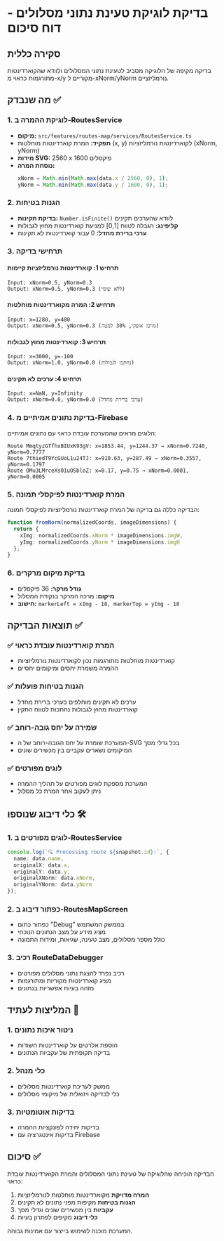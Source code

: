 # בדיקת לוגיקת טעינת נתוני מסלולים - דוח סיכום

## סקירה כללית
בדיקה מקיפה של הלוגיקה מסביב לטעינת נתוני המסלולים ולוודא שהקוארדינטות מתורגמות כראוי מ-x/y מקוריים ל-xNorm/yNorm נורמליזציים.

## מה שנבדק ✅

### 1. לוגיקת ההמרה ב-RoutesService
- **מיקום:** `src/features/routes-map/services/RoutesService.ts`
- **תפקיד:** המרת קוארדינטות מוחלטות (x, y) לקוארדינטות נורמליזציות (xNorm, yNorm)
- **מידות SVG:** 2560 x 1600 פיקסלים
- **נוסחת המרה:**
  ```typescript
  xNorm = Math.min(Math.max(data.x / 2560, 0), 1);
  yNorm = Math.min(Math.max(data.y / 1600, 0), 1);
  ```

### 2. הגנות בטיחות
- **בדיקת תקינות:** `Number.isFinite()` לוודא שהערכים תקינים
- **קליפינג:** הגבלה לטווח [0,1] למניעת קוארדינטות מחוץ לגבולות
- **ערכי ברירת מחדל:** 0 עבור קוארדינטות לא תקינות

### 3. תרחישי בדיקה
#### תרחיש 1: קוארדינטות נורמליזציות קיימות
```
Input: xNorm=0.5, yNorm=0.3
Output: xNorm=0.5, yNorm=0.3 (ללא שינוי)
```

#### תרחיש 2: המרה מקוארדינטות מוחלטות
```
Input: x=1280, y=480
Output: xNorm=0.5, yNorm=0.3 (מרכז אופקי, 30% למטה)
```

#### תרחיש 3: קוארדינטות מחוץ לגבולות
```
Input: x=3000, y=-100
Output: xNorm=1.0, yNorm=0.0 (נחתכו לגבולות)
```

#### תרחיש 4: ערכים לא תקינים
```
Input: x=NaN, y=Infinity
Output: xNorm=0.0, yNorm=0.0 (ערכי ברירת מחדל)
```

### 4. בדיקת נתונים אמיתיים מ-Firebase
הלוגים מראים שהמערכת עובדת כראוי עם נתונים אמיתיים:

```
Route MmqtyzGTfhxBIUxK93gV: x=1853.44, y=1244.37 → xNorm=0.7240, yNorm=0.7777
Route 7thiedT9YcGUoL1u24TJ: x=910.63, y=287.49 → xNorm=0.3557, yNorm=0.1797
Route OMu3LMrceXs01uOSbloZ: x=0.17, y=0.75 → xNorm=0.0001, yNorm=0.0005
```

### 5. המרת קוארדינטות לפיקסלי תמונה
הבדיקה כללה גם בדיקה של המרת קוארדינטות נורמליזציות לפיקסלי תמונה:
```typescript
function fromNorm(normalizedCoords, imageDimensions) {
  return {
    xImg: normalizedCoords.xNorm * imageDimensions.imgW,
    yImg: normalizedCoords.yNorm * imageDimensions.imgH
  };
}
```

### 6. בדיקת מיקום מרקרים
- **גודל מרקר:** 36 פיקסלים
- **מיקום:** מרכוז המרקר בנקודת המסלול
- **חישוב:** `markerLeft = xImg - 18, markerTop = yImg - 18`

## תוצאות הבדיקה ✅

### ✅ המרת קוארדינטות עובדת כראוי
- קוארדינטות מוחלטות מתורגמות נכון לקוארדינטות נורמליזציות
- ההמרה משמרת יחסים ומיקומים יחסיים

### ✅ הגנות בטיחות פועלות
- ערכים לא תקינים מוחלפים בערכי ברירת מחדל
- קוארדינטות מחוץ לגבולות נחתכות לטווח התקין

### ✅ שמירה על יחס גובה-רוחב
- המערכת שומרת על יחס הגובה-רוחב של ה-SVG בכל גדלי מסך
- המיקומים נשארים עקביים בין מכשירים שונים

### ✅ לוגים מפורטים
- המערכת מספקת לוגים מפורטים על תהליך ההמרה
- ניתן לעקוב אחר המרת כל מסלול

## כלי דיבוג שנוספו 🛠️

### 1. לוגים מפורטים ב-RoutesService
```typescript
console.log(`🔍 Processing route ${snapshot.id}:`, {
  name: data.name,
  originalX: data.x,
  originalY: data.y,
  originalXNorm: data.xNorm,
  originalYNorm: data.yNorm
});
```

### 2. כפתור דיבוג ב-RoutesMapScreen
- כפתור כתום "Debug" בממשק המשתמש
- מציג מידע על מצב הנתונים הנוכחי
- כולל מספר מסלולים, מצב טעינה, שגיאות, ומידות התמונה

### 3. רכיב RouteDataDebugger
- רכיב נפרד להצגת נתוני מסלולים מפורטים
- מציג קוארדינטות מקוריות ומתורגמות
- מזהה בעיות אפשריות בנתונים

## המליצות לעתיד 🚀

### 1. ניטור איכות נתונים
- הוספת אלרטים על קוארדינטות חשודות
- בדיקה תקופתית של עקביות הנתונים

### 2. כלי מנהל
- ממשק לעריכת קוארדינטות מסלולים
- כלי לבדיקה ויזואלית של מיקומי מסלולים

### 3. בדיקות אוטומטיות
- בדיקות יחידה לפונקציות ההמרה
- בדיקות אינטגרציה עם Firebase

## סיכום ✅

הבדיקה הוכיחה שהלוגיקה של טעינת נתוני המסלולים והמרת הקוארדינטות עובדת כראוי:

1. **המרה מדויקת** מקוארדינטות מוחלטות לנורמליזציות
2. **הגנות בטיחות** מקיפות מפני נתונים לא תקינים
3. **עקביות** בין מכשירים שונים וגדלי מסך
4. **כלי דיבוג** מקיפים לפתרון בעיות

המערכת מוכנה לשימוש בייצור עם אמינות גבוהה.
